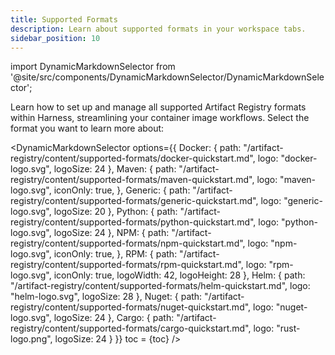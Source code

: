 ```yaml
---
title: Supported Formats
description: Learn about supported formats in your workspace tabs. 
sidebar_position: 10
---
```


import DynamicMarkdownSelector from '@site/src/components/DynamicMarkdownSelector/DynamicMarkdownSelector';

Learn how to set up and manage all supported Artifact Registry formats within Harness, streamlining your container image workflows. Select the format you want to learn more about:

<DynamicMarkdownSelector
  options={{
    Docker: {
      path: "/artifact-registry/content/supported-formats/docker-quickstart.md",
      logo: "docker-logo.svg",
      logoSize: 24
    },
    Maven: {
      path: "/artifact-registry/content/supported-formats/maven-quickstart.md",
      logo: "maven-logo.svg",
      iconOnly: true,
    },
    Generic: {
      path: "/artifact-registry/content/supported-formats/generic-quickstart.md",
      logo: "generic-logo.svg",
      logoSize: 20
    },
    Python: {
      path: "/artifact-registry/content/supported-formats/python-quickstart.md",
      logo: "python-logo.svg",
      logoSize: 24
    },
    NPM: {
      path: "/artifact-registry/content/supported-formats/npm-quickstart.md",
      logo: "npm-logo.svg",
      iconOnly: true,
    },
    RPM: {
      path: "/artifact-registry/content/supported-formats/rpm-quickstart.md",
      logo: "rpm-logo.svg",
      iconOnly: true,
      logoWidth: 42,
      logoHeight: 28
    },
    Helm: {
      path: "/artifact-registry/content/supported-formats/helm-quickstart.md",
      logo: "helm-logo.svg",
      logoSize: 28
    },
    Nuget: {
      path: "/artifact-registry/content/supported-formats/nuget-quickstart.md",
      logo: "nuget-logo.svg",
      logoSize: 24
    },
    Cargo: {
      path: "/artifact-registry/content/supported-formats/cargo-quickstart.md",
      logo: "rust-logo.png",
      logoSize: 24
    }
  }}
  toc = {toc}
/>

